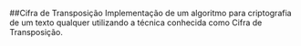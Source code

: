 ##Cifra de Transposição
Implementação de um algoritmo para criptografia de um texto qualquer utilizando a técnica conhecida como Cifra de Transposição.